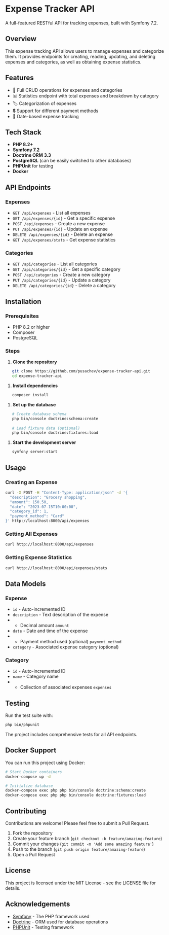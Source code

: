 # Expense Tracker API
A full-featured RESTful API for tracking expenses, built with Symfony 7.2.
## Overview
This expense tracking API allows users to manage expenses and categorize them. It provides endpoints for creating, reading, updating, and deleting expenses and categories, as well as obtaining expense statistics.
## Features
- 🔄 Full CRUD operations for expenses and categories
- 📊 Statistics endpoint with total expenses and breakdown by category
- 🏷️ Categorization of expenses
- 💲 Support for different payment methods
- 📅 Date-based expense tracking

## Tech Stack
- **PHP 8.2+**
- **Symfony 7.2**
- **Doctrine ORM 3.3**
- **PostgreSQL** (can be easily switched to other databases)
- **PHPUnit** for testing
- **Docker**

## API Endpoints
### Expenses
- `GET /api/expenses` - List all expenses
- `GET /api/expenses/{id}` - Get a specific expense
- `POST /api/expenses` - Create a new expense
- `PUT /api/expenses/{id}` - Update an expense
- `DELETE /api/expenses/{id}` - Delete an expense
- `GET /api/expenses/stats` - Get expense statistics

### Categories
- `GET /api/categories` - List all categories
- `GET /api/categories/{id}` - Get a specific category
- `POST /api/categories` - Create a new category
- `PUT /api/categories/{id}` - Update a category
- `DELETE /api/categories/{id}` - Delete a category

## Installation
### Prerequisites
- PHP 8.2 or higher
- Composer
- PostgreSQL

### Steps
1. **Clone the repository**
``` bash
   git clone https://github.com/pusachev/expense-tracker-api.git
   cd expense-tracker-api
```
1. **Install dependencies**
``` bash
   composer install
```
1. **Set up the database**
``` bash
   # Create database schema
   php bin/console doctrine:schema:create
   
   # Load fixture data (optional)
   php bin/console doctrine:fixtures:load
```
1. **Start the development server**
``` bash
   symfony server:start
```
## Usage
### Creating an Expense
``` bash
curl -X POST -H "Content-Type: application/json" -d '{
  "description": "Grocery shopping",
  "amount": 150.50,
  "date": "2023-07-15T10:00:00",
  "category_id": 1,
  "payment_method": "Card"
}' http://localhost:8000/api/expenses
```
### Getting All Expenses
``` bash
curl http://localhost:8000/api/expenses
```
### Getting Expense Statistics
``` bash
curl http://localhost:8000/api/expenses/stats
```
## Data Models
### Expense
- `id` - Auto-incremented ID
- `description` - Text description of the expense
- - Decimal amount `amount`
- `date` - Date and time of the expense
- - Payment method used (optional) `payment_method`
- `category` - Associated expense category (optional)

### Category
- `id` - Auto-incremented ID
- `name` - Category name
- - Collection of associated expenses `expenses`

## Testing
Run the test suite with:
``` bash
php bin/phpunit
```
The project includes comprehensive tests for all API endpoints.
## Docker Support
You can run this project using Docker:
``` bash
# Start Docker containers
docker-compose up -d

# Initialize database
docker-compose exec php php bin/console doctrine:schema:create
docker-compose exec php php bin/console doctrine:fixtures:load
```
## Contributing
Contributions are welcome! Please feel free to submit a Pull Request.
1. Fork the repository
2. Create your feature branch (`git checkout -b feature/amazing-feature`)
3. Commit your changes (`git commit -m 'Add some amazing feature'`)
4. Push to the branch (`git push origin feature/amazing-feature`)
5. Open a Pull Request

## License
This project is licensed under the MIT License - see the LICENSE file for details.
## Acknowledgements
- [Symfony](https://symfony.com/) - The PHP framework used
- [Doctrine](https://www.doctrine-project.org/) - ORM used for database operations
- [PHPUnit](https://phpunit.de/) - Testing framework
